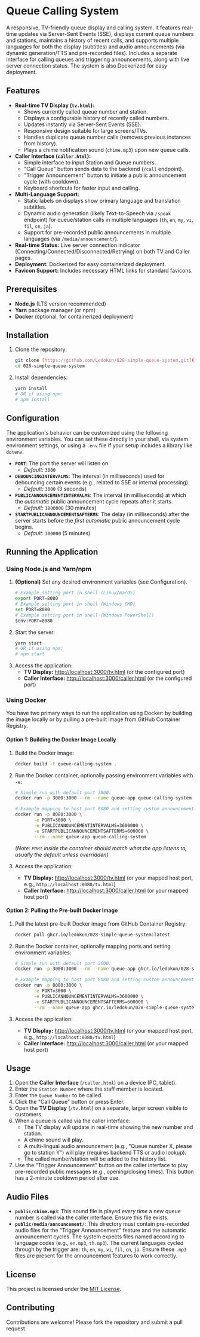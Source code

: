 # Queue Calling System

A responsive, TV-friendly queue display and calling system. It features real-time updates via Server-Sent Events (SSE), displays current queue numbers and stations, maintains a history of recent calls, and supports multiple languages for both the display (subtitles) and audio announcements (via dynamic generation/TTS and pre-recorded files). Includes a separate interface for calling queues and triggering announcements, along with live server connection status. The system is also Dockerized for easy deployment.

## Features

-   **Real-time TV Display (`tv.html`):**
    -   Shows currently called queue number and station.
    -   Displays a configurable history of recently called numbers.
    -   Updates instantly via Server-Sent Events (SSE).
    -   Responsive design suitable for large screens/TVs.
    -   Handles duplicate queue number calls (removes previous instances from history).
    -   Plays a chime notification sound (`chime.mp3`) upon new queue calls.
-   **Caller Interface (`caller.html`):**
    -   Simple interface to input Station and Queue numbers.
    -   "Call Queue" button sends data to the backend (`/call` endpoint).
    -   "Trigger Announcement" button to initiate a public announcement cycle (with cooldown).
    -   Keyboard shortcuts for faster input and calling.
-   **Multi-Language Support:**
    -   Static labels on displays show primary language and translation subtitles.
    -   Dynamic audio generation (likely Text-to-Speech via `/speak` endpoint) for queue/station calls in multiple languages (`th`, `en`, `my`, `vi`, `fil`, `cn`, `ja`).
    -   Support for pre-recorded public announcements in multiple languages (via `/media/announcement/`).
-   **Real-time Status:** Live server connection indicator (Connecting/Connected/Disconnected/Retrying) on both TV and Caller pages.
-   **Deployment:** Dockerized for easy containerized deployment.
-   **Favicon Support:** Includes necessary HTML links for standard favicons.

## Prerequisites

-   **Node.js** (LTS version recommended)
-   **Yarn** package manager (or npm)
-   **Docker** (optional, for containerized deployment)

## Installation

1.  Clone the repository:
    ```bash
    git clone [https://github.com/LedoKun/028-simple-queue-system.git](https://github.com/LedoKun/028-simple-queue-system.git)
    cd 028-simple-queue-system
    ```

2.  Install dependencies:
    ```bash
    yarn install
    # OR if using npm:
    # npm install
    ```

## Configuration

The application's behavior can be customized using the following environment variables. You can set these directly in your shell, via system environment settings, or using a `.env` file if your setup includes a library like `dotenv`.

-   **`PORT`**: The port the server will listen on.
    -   *Default:* `3000`
-   **`DEBOUNCINGINTERVALMS`**: The interval (in milliseconds) used for debouncing certain events (e.g., related to SSE or internal processing).
    -   *Default:* `3000` (3 seconds)
-   **`PUBLICANNOUNCEMENTINTERVALMS`**: The interval (in milliseconds) at which the *automatic* public announcement cycle repeats after it starts.
    -   *Default:* `1800000` (30 minutes)
-   **`STARTPUBLICANNOUNCEMENTSAFTERMS`**: The delay (in milliseconds) after the server starts before the *first automatic* public announcement cycle begins.
    -   *Default:* `300000` (5 minutes)

## Running the Application

### Using Node.js and Yarn/npm

1.  **(Optional)** Set any desired environment variables (see Configuration).
    ```bash
    # Example setting port in shell (Linux/macOS)
    export PORT=8080
    # Example setting port in shell (Windows CMD)
    set PORT=8080
    # Example setting port in shell (Windows PowerShell)
    $env:PORT=8080
    ```
2.  Start the server:
    ```bash
    yarn start
    # OR if using npm:
    # npm start
    ```
3.  Access the application:
    * **TV Display:** [http://localhost:3000/tv.html](http://localhost:3000/tv.html) (or the configured port)
    * **Caller Interface:** [http://localhost:3000/caller.html](http://localhost:3000/caller.html) (or the configured port)

### Using Docker

You have two primary ways to run the application using Docker: by building the image locally or by pulling a pre-built image from GitHub Container Registry.

#### Option 1: Building the Docker Image Locally

1.  Build the Docker image:
    ```bash
    docker build -t queue-calling-system .
    ```

2.  Run the Docker container, optionally passing environment variables with `-e`:
    ```bash
    # Simple run with default port 3000:
    docker run -p 3000:3000 --rm --name queue-app queue-calling-system

    # Example mapping to host port 8080 and setting custom announcement intervals:
    docker run -p 8080:3000 \
           -e PORT=3000 \
           -e PUBLICANNOUNCEMENTINTERVALMS=3600000 \
           -e STARTPUBLICANNOUNCEMENTSAFTERMS=600000 \
           --rm --name queue-app queue-calling-system
    ```
    *(Note: `PORT` inside the container should match what the app listens to, usually the default unless overridden)*

3.  Access the application:
    * **TV Display:** [http://localhost:3000/tv.html](http://localhost:3000/tv.html) (or your mapped host port, e.g., `http://localhost:8080/tv.html`)
    * **Caller Interface:** [http://localhost:3000/caller.html](http://localhost:3000/caller.html) (or your mapped host port)

#### Option 2: Pulling the Pre-built Docker Image

1.  Pull the latest pre-built Docker image from GitHub Container Registry:
    ```bash
    docker pull ghcr.io/ledokun/028-simple-queue-system:latest
    ```

2.  Run the Docker container, optionally mapping ports and setting environment variables:
    ```bash
    # Simple run with default port 3000:
    docker run -p 3000:3000 --rm --name queue-app ghcr.io/ledokun/028-simple-queue-system:latest

    # Example mapping to host port 8080 and setting custom announcement intervals:
    docker run -p 8080:3000 \
           -e PORT=3000 \
           -e PUBLICANNOUNCEMENTINTERVALMS=3600000 \
           -e STARTPUBLICANNOUNCEMENTSAFTERMS=600000 \
           --rm --name queue-app ghcr.io/ledokun/028-simple-queue-system:latest
    ```

3.  Access the application:
    * **TV Display:** [http://localhost:3000/tv.html](http://localhost:3000/tv.html) (or your mapped host port, e.g., `http://localhost:8080/tv.html`)
    * **Caller Interface:** [http://localhost:3000/caller.html](http://localhost:3000/caller.html) (or your mapped host port)

## Usage

1.  Open the **Caller Interface** (`/caller.html`) on a device (PC, tablet).
2.  Enter the `Station Number` where the staff member is located.
3.  Enter the `Queue Number` to be called.
4.  Click the "Call Queue" button or press Enter.
5.  Open the **TV Display** (`/tv.html`) on a separate, larger screen visible to customers.
6.  When a queue is called via the caller interface:
    * The TV display will update in real-time showing the new number and station.
    * A chime sound will play.
    * A multi-lingual audio announcement (e.g., "Queue number X, please go to station Y") will play (requires backend TTS or audio lookup).
    * The called number/station will be added to the history list.
7.  Use the "Trigger Announcement" button on the caller interface to play pre-recorded public messages (e.g., opening/closing times). This button has a 2-minute cooldown period after use.

## Audio Files

-   **`public/chime.mp3`**: This sound file is played *every time* a new queue number is called via the caller interface. Ensure this file exists.
-   **`public/media/announcement/`**: This directory must contain pre-recorded audio files for the "Trigger Announcement" feature and the automatic announcement cycles. The system expects files named according to language codes (e.g., `en.mp3`, `th.mp3`). The current languages cycled through by the trigger are: `th`, `en`, `my`, `vi`, `fil`, `cn`, `ja`. Ensure these `.mp3` files are present for the announcement features to work correctly.

## License

This project is licensed under the [MIT License](LICENSE).

## Contributing

Contributions are welcome! Please fork the repository and submit a pull request.